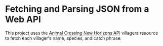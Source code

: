 # Fetching and Parsing JSON from a Web API
This project uses the [Animal Crossing New Horizons API](https://acnhapi.com/v1/villagers) villagers resource to fetch each villager's name, species, and catch phrase.